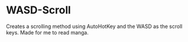 # WASD-Scroll
Creates a scrolling method using AutoHotKey and the WASD as the scroll keys. Made for me to read manga.
